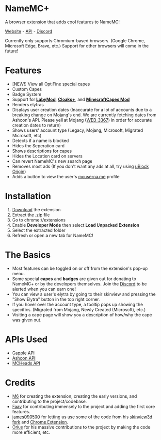 # NameMC+
A browser extension that adds cool features to NameMC!

[Website](https://namemc.plus) - [API](https://api.namemc.plus) - [Discord](https://namemc.plus/discord)

Currently only supports Chromium-based browsers. (Google Chrome, Microsoft Edge, Brave, etc.)
Support for other browsers will come in the future!

# Features

- [NEW!] View all OptiFine special capes
- Custom Capes
- Badge System
- Support for __[LabyMod](https://labymod.net)__, __[Cloaks+](https://cloaksplus.com)__, and __[MinecraftCapes Mod](https://minecraftcapes.net)__
- Renders elytras
- Displays user creation dates (Inaccurate for a lot of accounts due to a breaking change on Mojang's end. We are currently fetching dates from Ashcon's API. Please yell at Mojang ([WEB-3367](https://bugs.mojang.com/browse/WEB-3367)) in order for accurate creation dates to return)
- Shows users' account type (Legacy, Mojang, Microsoft, Migrated Microsoft, etc)
- Detects if a name is blocked
- Hides the Seperation card
- Shows descriptions for capes
- Hides the Location card on servers
- Can revert NameMC's new search page
- Removes most ads (If you don't want any ads at all, try using [uBlock Origin](https://ublockorigin.com))
- Adds a button to view the user's [mcuserna.me](https://mcuserna.me) profile

# Installation

1. [Download](https://github.com/NameMCPlus/NameMCplus/archive/refs/heads/main.zip) the extension
2. Extract the .zip file
3. Go to chrome://extensions
4. Enable __Developer Mode__ then select __Load Unpacked Extension__
5. Select the extracted folder
6. Refresh or open a new tab for NameMC!

# The Basics

- Most features can be toggled on or off from the extension's pop-up menu.
- Some special __capes__ and __badges__ are given out for donating to NameMC+ or by the developers themselves. Join the [Discord](https://discord.gg/ZwxFpPTpjt) to be alerted when you can earn one!
- You can view a user's elytra by going to their skinview and pressing the "Show Elytra" button in the top right corner.
- If you hover over the account type, a tooltip pops up showing the specifics. (Migrated from Mojang, Newly Created (Microsoft), etc.)
- Visiting a cape page will show you a description of how/why the cape was given out.

# APIs Used

- [Gapple API](https://api.gapple.pw/)
- [Ashcon API](https://github.com/Electroid/mojang-api)
- [MCHeads API](https://www.mc-heads.net/)

# Credits

- [M6](https://github.com/m6yo) for creating the extension, creating the early versions, and contributing to the project/codebase.
- [Faav](https://github.com/withdrew) for contributing immensely to the project and adding the first core features. 
- [james090500](https://github.com/james090500) for letting us use some of the code from his [skinview3d fork](https://github.com/james090500/skinview3d) and [Chrome Extension](https://github.com/james090500/minecraftcapes-for-namemc).
- [Orius](https://github.com/ItsOrius) for his massive contributions to the project by making the code more efficient, etc.

